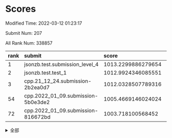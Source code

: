# Scores

Modified Time: 2022-03-12 01:23:17

Submit Num: 207

All Rank Num: 338857

| rank |               submit               |       score        |       sigma        | pk_num |
| :--- | :--------------------------------- | :----------------- | :----------------- | :----- |
| 1    | jsonzb.test.submission_level_4     | 1013.2299886279654 | 0.8102107021828372 | 6546   |
| 2    | jsonzb.test.test_1                 | 1012.9924346085551 | 0.8010213504350525 | 6549   |
| 3    | cpp.21_12_24.submission-2b2ea0d7   | 1012.0328507789316 | 0.7754164916378191 | 6546   |
| 54   | cpp.2022_01_09.submission-5b0e3de2 | 1005.4669146024024 | 0.7276053644585134 | 6551   |
| 72   | cpp.2022_01_09.submission-816672bd | 1003.718100568452  | 0.7160437373239679 | 6545   |


<details>
<summary>全部</summary>

| rank |                 submit                 |       score        |       sigma        | pk_num |
| :--- | :------------------------------------- | :----------------- | :----------------- | :----- |
| 1    | jsonzb.test.submission_level_4         | 1013.2299886279654 | 0.8102107021828372 | 6546   |
| 2    | jsonzb.test.test_1                     | 1012.9924346085551 | 0.8010213504350525 | 6549   |
| 3    | cpp.21_12_24.submission-2b2ea0d7       | 1012.0328507789316 | 0.7754164916378191 | 6546   |
| 4    | gobigger.level_3.submission_level_3_7  | 1011.73071476623   | 0.7886375883062048 | 6549   |
| 5    | gobigger.level_3.submission_level_3_36 | 1011.5477012685867 | 0.7659229876870317 | 6552   |
| 6    | gobigger.level_3.submission_level_3_48 | 1011.359104955249  | 0.7726917606415794 | 6548   |
| 7    | gobigger.level_3.submission_level_3_47 | 1011.3120681871981 | 0.7909495991664865 | 6549   |
| 8    | gobigger.level_3.submission_level_3_5  | 1011.150891601827  | 0.7689284977392994 | 6550   |
| 9    | gobigger.level_3.submission_level_3_3  | 1011.1398943507139 | 0.7659427808100396 | 6544   |
| 10   | gobigger.level_3.submission_level_3_2  | 1011.1163631637579 | 0.773145899429897  | 6551   |
| 11   | gobigger.level_3.submission_level_3_28 | 1011.1005515848058 | 0.7639781334872625 | 6549   |
| 12   | gobigger.level_3.submission_level_3_33 | 1010.9558912805608 | 0.76871486003135   | 6555   |
| 13   | gobigger.level_3.submission_level_3_42 | 1010.9305451273882 | 0.7700187183840034 | 6550   |
| 14   | gobigger.level_3.submission_level_3_37 | 1010.7143898030984 | 0.7811768216651923 | 6549   |
| 15   | gobigger.level_3.submission_level_3_30 | 1010.7054018356943 | 0.7842525256880993 | 6543   |
| 16   | gobigger.level_3.submission_level_3_39 | 1010.6305417842192 | 0.7673463058922522 | 6550   |
| 17   | gobigger.level_3.submission_level_3_49 | 1010.481271373529  | 0.7728868942903548 | 6551   |
| 18   | gobigger.level_3.submission_level_3_23 | 1010.4613092281286 | 0.7685723981391912 | 6549   |
| 19   | gobigger.level_3.submission_level_3_34 | 1010.4522317679441 | 0.75865612527477   | 6543   |
| 20   | gobigger.level_3.submission_level_3_11 | 1010.359480838834  | 0.7614467665442191 | 6551   |
| 21   | gobigger.level_3.submission_level_3_20 | 1010.3000931966824 | 0.7761764947354494 | 6546   |
| 22   | gobigger.level_3.submission_level_3_38 | 1010.2983622816354 | 0.764298624481996  | 6547   |
| 23   | gobigger.level_3.submission_level_3_6  | 1010.2968742790412 | 0.7695026440173072 | 6550   |
| 24   | gobigger.level_3.submission_level_3_24 | 1010.2776188400451 | 0.7689980560238341 | 6544   |
| 25   | gobigger.level_3.submission_level_3_16 | 1010.2645924677767 | 0.7563296140738269 | 6546   |
| 26   | gobigger.level_3.submission_level_3_15 | 1010.264462580346  | 0.7534647127693573 | 6544   |
| 27   | gobigger.level_3.submission_level_3_41 | 1010.2242154014992 | 0.7658222196491521 | 6550   |
| 28   | gobigger.level_3.submission_level_3_12 | 1010.1839605283745 | 0.7455755320031325 | 6541   |
| 29   | gobigger.level_3.submission_level_3_21 | 1010.1653546617006 | 0.7414354505054035 | 6547   |
| 30   | gobigger.level_3.submission_level_3_14 | 1010.0839152418215 | 0.7687356501158921 | 6551   |
| 31   | gobigger.level_3.submission_level_3_26 | 1010.0369693521842 | 0.7463852826329468 | 6548   |
| 32   | gobigger.level_3.submission_level_3_46 | 1010.024588385864  | 0.7619530031680907 | 6553   |
| 33   | gobigger.level_3.submission_level_3_31 | 1010.0165560957747 | 0.7512661008412609 | 6548   |
| 34   | gobigger.level_3.submission_level_3_18 | 1009.9875692517262 | 0.739057024887901  | 6545   |
| 35   | gobigger.level_3.submission_level_3_9  | 1009.983143566843  | 0.7542733259178612 | 6544   |
| 36   | gobigger.level_3.submission_level_3_32 | 1009.9765696123706 | 0.7499478230689598 | 6551   |
| 37   | gobigger.level_3.submission_level_3_22 | 1009.9364784441034 | 0.7665379674671475 | 6547   |
| 38   | gobigger.level_3.submission_level_3_43 | 1009.817335790402  | 0.7765660281808822 | 6552   |
| 39   | gobigger.level_3.submission_level_3_0  | 1009.7617592710614 | 0.7317226591752839 | 6547   |
| 40   | gobigger.level_3.submission_level_3_44 | 1009.7156275512729 | 0.7526048416878481 | 6550   |
| 41   | gobigger.level_3.submission_level_3_1  | 1009.6610252522694 | 0.7420989112658255 | 6551   |
| 42   | gobigger.level_3.submission_level_3_40 | 1009.6468685647562 | 0.7592559227596026 | 6543   |
| 43   | gobigger.level_3.submission_level_3_25 | 1009.6271234905887 | 0.7605789091921038 | 6545   |
| 44   | gobigger.level_3.submission_level_3_10 | 1009.5781458392613 | 0.751159747863862  | 6544   |
| 45   | gobigger.level_3.submission_level_3_17 | 1009.5180312233431 | 0.7624908961027663 | 6542   |
| 46   | gobigger.level_3.submission_level_3_13 | 1009.4628775030258 | 0.730251019453728  | 6551   |
| 47   | gobigger.level_3.submission_level_3_29 | 1008.8615443223089 | 0.7329524579116572 | 6548   |
| 48   | gobigger.level_3.submission_level_3_8  | 1008.7804183200482 | 0.7737458889694316 | 6549   |
| 49   | gobigger.level_3.submission_level_3_45 | 1008.7000100053351 | 0.7575948302887621 | 6552   |
| 50   | gobigger.level_3.submission_level_3_19 | 1008.6651246302662 | 0.7454576980196869 | 6551   |
| 51   | gobigger.level_3.submission_level_3_35 | 1008.5065711284926 | 0.7640126867159807 | 6542   |
| 52   | gobigger.level_3.submission_level_3_27 | 1008.3999042471768 | 0.7591867752481535 | 6552   |
| 53   | gobigger.level_3.submission_level_3_4  | 1007.584728028316  | 0.7443949256240532 | 6547   |
| 54   | cpp.2022_01_09.submission-5b0e3de2     | 1005.4669146024024 | 0.7276053644585134 | 6551   |
| 55   | gobigger.level_1.submission_level_1_29 | 1004.8659773204147 | 0.7221736603447825 | 6545   |
| 56   | gobigger.level_1.submission_level_1_1  | 1004.6448704590995 | 0.7185217743011464 | 6552   |
| 57   | gobigger.level_1.submission_level_1_16 | 1004.6277258990042 | 0.7050600011591528 | 6551   |
| 58   | gobigger.level_1.submission_level_1_21 | 1004.4113063958347 | 0.7142191313862098 | 6554   |
| 59   | gobigger.level_1.submission_level_1_25 | 1004.4031915459981 | 0.7226395617755719 | 6549   |
| 60   | gobigger.level_1.submission_level_1_2  | 1004.3357622856225 | 0.7276754052006524 | 6541   |
| 61   | gobigger.level_1.submission_level_1_36 | 1004.1826600273938 | 0.7092385886660038 | 6541   |
| 62   | gobigger.level_1.submission_level_1_42 | 1004.1744330424445 | 0.7315407099399135 | 6546   |
| 63   | gobigger.level_1.submission_level_1_26 | 1004.1501762393679 | 0.7248458523374576 | 6545   |
| 64   | gobigger.level_1.submission_level_1_24 | 1003.9753510258125 | 0.7162107274350527 | 6545   |
| 65   | gobigger.level_1.submission_level_1_0  | 1003.9644970289543 | 0.7241233657953626 | 6556   |
| 66   | gobigger.level_1.submission_level_1_19 | 1003.8809356293732 | 0.7193478518881833 | 6548   |
| 67   | gobigger.level_1.submission_level_1_28 | 1003.8808304487065 | 0.720867853566421  | 6541   |
| 68   | gobigger.level_1.submission_level_1_3  | 1003.8408376502957 | 0.7185302825967305 | 6545   |
| 69   | gobigger.level_1.submission_level_1_4  | 1003.8058203443015 | 0.7239619193231613 | 6551   |
| 70   | gobigger.level_1.submission_level_1_37 | 1003.761404684324  | 0.7121372851026695 | 6553   |
| 71   | gobigger.level_1.submission_level_1_11 | 1003.7226356900677 | 0.7150442313576754 | 6546   |
| 72   | cpp.2022_01_09.submission-816672bd     | 1003.718100568452  | 0.7160437373239679 | 6545   |
| 73   | gobigger.level_1.submission_level_1_45 | 1003.6453869302833 | 0.7172710023717948 | 6548   |
| 74   | gobigger.level_1.submission_level_1_43 | 1003.6315038778341 | 0.7171823143384367 | 6547   |
| 75   | gobigger.level_1.submission_level_1_14 | 1003.5374752582687 | 0.7275419356454682 | 6550   |
| 76   | gobigger.level_1.submission_level_1_27 | 1003.5198007359091 | 0.7177729277563291 | 6550   |
| 77   | gobigger.level_1.submission_level_1_5  | 1003.4842472563064 | 0.7219939124673701 | 6554   |
| 78   | gobigger.level_1.submission_level_1_38 | 1003.41666347609   | 0.7196196899156367 | 6547   |
| 79   | gobigger.level_1.submission_level_1_18 | 1003.4108966258428 | 0.719514019611117  | 6544   |
| 80   | gobigger.level_1.submission_level_1_33 | 1003.3667860480729 | 0.7055829950369276 | 6553   |
| 81   | gobigger.level_1.submission_level_1_17 | 1003.3101210909541 | 0.7163872978041236 | 6552   |
| 82   | gobigger.level_1.submission_level_1_40 | 1003.2825024696283 | 0.7189383466698877 | 6546   |
| 83   | gobigger.level_1.submission_level_1_44 | 1003.1020223869881 | 0.7145139925513533 | 6549   |
| 84   | gobigger.level_1.submission_level_1_13 | 1003.0808826792243 | 0.7192114417156205 | 6551   |
| 85   | gobigger.level_1.submission_level_1_8  | 1003.0151329295408 | 0.7150315877032694 | 6551   |
| 86   | gobigger.level_1.submission_level_1_34 | 1003.000064685561  | 0.716272753379439  | 6547   |
| 87   | gobigger.level_1.submission_level_1_35 | 1002.9875316834655 | 0.7106460100874838 | 6541   |
| 88   | gobigger.level_1.submission_level_1_7  | 1002.9129337303673 | 0.7254294124998224 | 6545   |
| 89   | gobigger.level_1.submission_level_1_49 | 1002.8879207523972 | 0.7150812104936992 | 6551   |
| 90   | gobigger.level_1.submission_level_1_46 | 1002.8724280509816 | 0.720981049551226  | 6545   |
| 91   | gobigger.level_1.submission_level_1_23 | 1002.7642339754768 | 0.7108038677834515 | 6548   |
| 92   | gobigger.level_1.submission_level_1_39 | 1002.7020803927807 | 0.7139793528889768 | 6542   |
| 93   | gobigger.level_1.submission_level_1_6  | 1002.6828261376701 | 0.7139973112709322 | 6549   |
| 94   | gobigger.level_1.submission_level_1_31 | 1002.6609504701825 | 0.7190775972903387 | 6550   |
| 95   | gobigger.level_1.submission_level_1_20 | 1002.608934900026  | 0.7235847376987027 | 6548   |
| 96   | gobigger.level_1.submission_level_1_9  | 1002.5908649492962 | 0.7226956513767692 | 6548   |
| 97   | gobigger.level_1.submission_level_1_30 | 1002.4568270568159 | 0.7083728259251197 | 6545   |
| 98   | gobigger.level_1.submission_level_1_12 | 1002.1959693318042 | 0.7231911936583523 | 6549   |
| 99   | gobigger.level_1.submission_level_1_41 | 1001.9292871446214 | 0.7102603185079566 | 6545   |
| 100  | gobigger.level_1.submission_level_1_48 | 1001.8384005207979 | 0.7086083568176758 | 6543   |
| 101  | gobigger.level_1.submission_level_1_10 | 1001.7551777631141 | 0.6987553708620451 | 6555   |
| 102  | gobigger.level_1.submission_level_1_47 | 1001.6146803272885 | 0.7185952747779208 | 6551   |
| 103  | gobigger.level_1.submission_level_1_32 | 1001.2799882967142 | 0.7042481091007091 | 6546   |
| 104  | gobigger.level_1.submission_level_1_15 | 1001.2477916852511 | 0.7117139610956771 | 6543   |
| 105  | gobigger.level_1.submission_level_1_22 | 1001.2226510973114 | 0.7161839389392651 | 6549   |
| 106  | gobigger.random.submission_random_48   | 997.6143499888766  | 0.7008687579222143 | 6546   |
| 107  | gobigger.random.submission_random_26   | 997.59631751242    | 0.7052265040553579 | 6548   |
| 108  | gobigger.random.submission_random_17   | 997.5822832267293  | 0.7051994981085328 | 6547   |
| 109  | gobigger.random.submission_random_35   | 997.3491545727392  | 0.6998028722720642 | 6542   |
| 110  | gobigger.random.submission_random_34   | 997.1545182265929  | 0.7119811684507229 | 6545   |
| 111  | gobigger.random.submission_random_9    | 997.055581558123   | 0.7107644484577461 | 6545   |
| 112  | gobigger.random.submission_random_44   | 996.9727262789669  | 0.7092741398293104 | 6546   |
| 113  | gobigger.random.submission_random_6    | 996.9352168137534  | 0.7033062254220818 | 6549   |
| 114  | gobigger.random.submission_random_24   | 996.9024943363642  | 0.7191802372522808 | 6540   |
| 115  | gobigger.random.submission_random_10   | 996.885610508948   | 0.7293455869446448 | 6551   |
| 116  | gobigger.random.submission_random_46   | 996.841573091979   | 0.7023783406297506 | 6542   |
| 117  | gobigger.random.submission_random_23   | 996.6803621210494  | 0.7077636230280236 | 6546   |
| 118  | gobigger.random.submission_random_5    | 996.6517447888416  | 0.7077724608164323 | 6543   |
| 119  | gobigger.random.submission_random_27   | 996.5958581238604  | 0.7076810259806116 | 6547   |
| 120  | gobigger.random.submission_random_0    | 996.4704561339524  | 0.7059967513142107 | 6547   |
| 121  | gobigger.random.submission_random_38   | 996.4647209435959  | 0.7066771701577573 | 6547   |
| 122  | gobigger.random.submission_random_49   | 996.4468765881701  | 0.7085597441571877 | 6550   |
| 123  | gobigger.random.submission_random_16   | 996.4151874227375  | 0.7085586275108227 | 6550   |
| 124  | gobigger.random.submission_random_11   | 996.3127910196478  | 0.714369872731842  | 6549   |
| 125  | gobigger.random.submission_random_3    | 996.2656953056647  | 0.7055390876480199 | 6550   |
| 126  | gobigger.random.submission_random_36   | 996.2429227044728  | 0.7133964742400903 | 6553   |
| 127  | gobigger.random.submission_random_13   | 996.2423993702091  | 0.7055405121478774 | 6549   |
| 128  | gobigger.random.submission_random_22   | 996.2129962009818  | 0.7025323210033606 | 6548   |
| 129  | gobigger.random.submission_random_39   | 996.1975872422128  | 0.7164119173083602 | 6546   |
| 130  | gobigger.random.submission_random_33   | 996.1445997806138  | 0.7017354151048191 | 6550   |
| 131  | gobigger.random.submission_random_4    | 996.0797121720315  | 0.7107053566027798 | 6548   |
| 132  | gobigger.random.submission_random_45   | 996.0711741662387  | 0.7054873781639592 | 6547   |
| 133  | gobigger.random.submission_random_31   | 996.0609027377069  | 0.723242653162785  | 6554   |
| 134  | gobigger.random.submission_random_12   | 995.9076064518647  | 0.7143552274017893 | 6545   |
| 135  | gobigger.random.submission_random_20   | 995.8972521353153  | 0.7160181444656939 | 6543   |
| 136  | gobigger.random.submission_random_47   | 995.8717580619812  | 0.7263143321048473 | 6553   |
| 137  | gobigger.random.submission_random_15   | 995.8300742228373  | 0.716417215599884  | 6546   |
| 138  | gobigger.random.submission_random_43   | 995.8019861398393  | 0.7186811966177287 | 6546   |
| 139  | gobigger.random.submission_random_37   | 995.7197622570424  | 0.7129675117390685 | 6549   |
| 140  | gobigger.random.submission_random_29   | 995.6670448407718  | 0.705052639146704  | 6554   |
| 141  | gobigger.random.submission_random_40   | 995.5812368722854  | 0.7225630240668092 | 6550   |
| 142  | gobigger.random.submission_random_14   | 995.5239095392146  | 0.7132471720025161 | 6550   |
| 143  | gobigger.random.submission_random_8    | 995.471850673306   | 0.7091149780465104 | 6548   |
| 144  | gobigger.random.submission_random_2    | 995.4612740413314  | 0.7061040013590225 | 6547   |
| 145  | gobigger.random.submission_random_32   | 995.4152157999838  | 0.7128640200908055 | 6549   |
| 146  | gobigger.random.submission_random_41   | 995.3879724410515  | 0.7129252096952858 | 6543   |
| 147  | gobigger.random.submission_random_30   | 995.3336762089478  | 0.7064876810927099 | 6546   |
| 148  | gobigger.random.submission_random_25   | 995.3241447112963  | 0.7282164946030333 | 6549   |
| 149  | gobigger.random.submission_random_21   | 995.3204201127326  | 0.6954893118339275 | 6557   |
| 150  | gobigger.random.submission_random_19   | 995.2068134818252  | 0.7065281914540827 | 6550   |
| 151  | gobigger.random.submission_random_28   | 995.137735868626   | 0.7195714324971401 | 6552   |
| 152  | gobigger.random.submission_random_1    | 994.9816252049475  | 0.7079072225674784 | 6552   |
| 153  | gobigger.random.submission_random_18   | 994.8861626537076  | 0.7154764850061057 | 6547   |
| 154  | gobigger.random.submission_random_7    | 994.6823751165551  | 0.705363853508824  | 6552   |
| 155  | gobigger.random.submission_random_42   | 994.6106848273064  | 0.7043305927610696 | 6549   |
| 156  | gobigger.level_2.submission_level_2_40 | 994.5737125561798  | 0.7382976281701309 | 6554   |
| 157  | gobigger.level_2.submission_level_2_23 | 993.7565409610187  | 0.7388260822314362 | 6544   |
| 158  | gobigger.level_2.submission_level_2_34 | 993.6134169511287  | 0.7289635792724596 | 6548   |
| 159  | gobigger.level_2.submission_level_2_30 | 993.4202819030684  | 0.7349809170198967 | 6543   |
| 160  | gobigger.level_2.submission_level_2_47 | 993.2549278229185  | 0.7142812952648777 | 6549   |
| 161  | gobigger.level_2.submission_level_2_45 | 993.120291053994   | 0.7509612511970372 | 6556   |
| 162  | gobigger.level_2.submission_level_2_25 | 993.059474547797   | 0.740846773348449  | 6545   |
| 163  | gobigger.level_2.submission_level_2_12 | 992.9679964931456  | 0.7350916050630781 | 6548   |
| 164  | gobigger.level_2.submission_level_2_46 | 992.9269211314572  | 0.7405677147642152 | 6547   |
| 165  | gobigger.level_2.submission_level_2_39 | 992.7102492476947  | 0.7250096726935229 | 6548   |
| 166  | gobigger.level_2.submission_level_2_48 | 992.6232276567071  | 0.7289987233019184 | 6550   |
| 167  | gobigger.level_2.submission_level_2_38 | 992.5749210402997  | 0.7320615665665648 | 6552   |
| 168  | gobigger.level_2.submission_level_2_27 | 992.5572364781855  | 0.7486976230101273 | 6552   |
| 169  | gobigger.level_2.submission_level_2_15 | 992.5279064616662  | 0.7333063809306068 | 6548   |
| 170  | gobigger.level_2.submission_level_2_17 | 992.5130350997363  | 0.7535744322463911 | 6547   |
| 171  | gobigger.level_2.submission_level_2_33 | 992.4908189712387  | 0.725569447585932  | 6548   |
| 172  | gobigger.level_2.submission_level_2_3  | 992.4480029883183  | 0.7451638789667657 | 6551   |
| 173  | gobigger.level_2.submission_level_2_24 | 992.4100589345077  | 0.7498880273552099 | 6544   |
| 174  | gobigger.level_2.submission_level_2_41 | 992.3531825966078  | 0.74043446831344   | 6545   |
| 175  | gobigger.level_2.submission_level_2_5  | 992.3110749413025  | 0.7577555515291419 | 6550   |
| 176  | gobigger.level_2.submission_level_2_43 | 992.296082721637   | 0.7326008423129344 | 6548   |
| 177  | gobigger.level_2.submission_level_2_31 | 992.2879807463978  | 0.7230735761535312 | 6550   |
| 178  | gobigger.level_2.submission_level_2_35 | 992.2021311515751  | 0.7377544127215958 | 6552   |
| 179  | gobigger.level_2.submission_level_2_19 | 992.1047781378135  | 0.7493837968585714 | 6550   |
| 180  | gobigger.level_2.submission_level_2_18 | 991.9932073852286  | 0.7669032407001327 | 6545   |
| 181  | gobigger.level_2.submission_level_2_7  | 991.8523863568896  | 0.7492457834928208 | 6546   |
| 182  | gobigger.level_2.submission_level_2_26 | 991.8400230300301  | 0.7495247091865331 | 6545   |
| 183  | gobigger.level_2.submission_level_2_14 | 991.7758471548503  | 0.7536251455561056 | 6547   |
| 184  | gobigger.level_2.submission_level_2_37 | 991.6743110917737  | 0.7632198553864977 | 6545   |
| 185  | gobigger.level_2.submission_level_2_8  | 991.6742505334889  | 0.773038539871976  | 6550   |
| 186  | gobigger.level_2.submission_level_2_20 | 991.5817535923532  | 0.7493407662063207 | 6550   |
| 187  | gobigger.level_2.submission_level_2_6  | 991.570907084898   | 0.7633112326504964 | 6549   |
| 188  | gobigger.level_2.submission_level_2_9  | 991.560611386805   | 0.7334617111564371 | 6549   |
| 189  | gobigger.level_2.submission_level_2_21 | 991.5341705250845  | 0.7430364500519288 | 6546   |
| 190  | gobigger.level_2.submission_level_2_10 | 991.4664259814017  | 0.7492466080984325 | 6547   |
| 191  | gobigger.level_2.submission_level_2_36 | 991.449389639525   | 0.7518988751652287 | 6549   |
| 192  | gobigger.level_2.submission_level_2_29 | 991.4324410162045  | 0.7434772240191201 | 6551   |
| 193  | gobigger.level_2.submission_level_2_2  | 991.4003480646994  | 0.7336771253644314 | 6545   |
| 194  | gobigger.level_2.submission_level_2_16 | 991.3152996593205  | 0.7594058123701591 | 6544   |
| 195  | gobigger.level_2.submission_level_2_42 | 991.2737351707221  | 0.7687111392163172 | 6544   |
| 196  | gobigger.level_2.submission_level_2_32 | 991.245172555309   | 0.7765779373982131 | 6551   |
| 197  | gobigger.level_2.submission_level_2_49 | 991.1765697440484  | 0.7570168868932408 | 6546   |
| 198  | gobigger.level_2.submission_level_2_11 | 991.1198053739836  | 0.7587330640851357 | 6549   |
| 199  | gobigger.level_2.submission_level_2_0  | 990.8823882775821  | 0.748541729871028  | 6547   |
| 200  | gobigger.level_2.submission_level_2_22 | 990.8706462583266  | 0.7424445196032937 | 6549   |
| 201  | gobigger.level_2.submission_level_2_28 | 990.4740220468188  | 0.7491813204510213 | 6548   |
| 202  | gobigger.level_2.submission_level_2_4  | 990.2541293918671  | 0.7478886499514049 | 6548   |
| 203  | gobigger.level_2.submission_level_2_1  | 989.871360415912   | 0.7770544201797885 | 6548   |
| 204  | gobigger.level_2.submission_level_2_44 | 989.7684563961807  | 0.7899519064643786 | 6552   |
| 205  | gobigger.level_2.submission_level_2_13 | 989.6817636204671  | 0.7797467795622536 | 6550   |
| 206  | gobigger.none.submission_none_1        | 978.7729289860503  | 1.230189776232747  | 6546   |
| 207  | gobigger.none.submission_none_0        | 976.9037430892456  | 1.352146267821672  | 6545   |

</details>